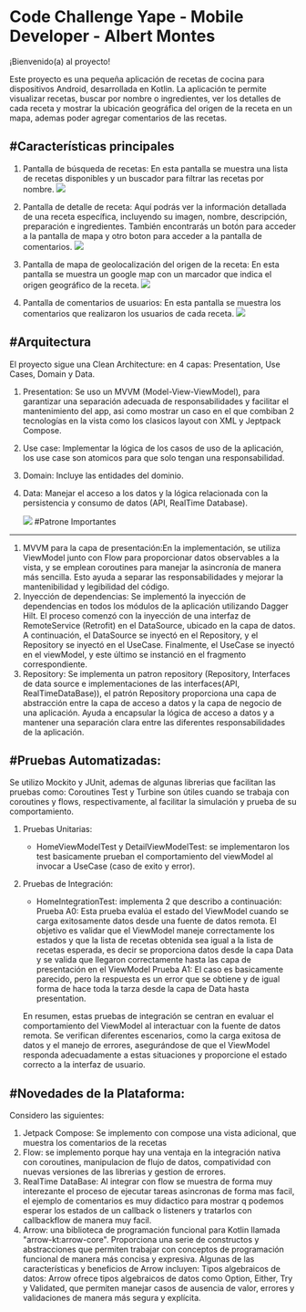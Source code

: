 
Code Challenge Yape - Mobile Developer - Albert Montes
======================================================

¡Bienvenido(a) al proyecto!

Este proyecto es una pequeña aplicación de recetas de cocina para dispositivos Android, desarrollada en Kotlin. La aplicación te permite visualizar recetas, buscar por nombre o ingredientes, ver los detalles de cada receta y mostrar la ubicación geográfica del origen de la receta en un mapa, ademas poder agregar comentarios de las recetas.



#Características principales
---------------------------
1. Pantalla de búsqueda de recetas: En esta pantalla se muestra una lista de recetas disponibles y un buscador para filtrar las recetas por nombre.
   ![](static/captura_app.jpg)

2. Pantalla de detalle de receta: Aquí podrás ver la información detallada de una receta específica, incluyendo su imagen, nombre, descripción, preparación e ingredientes. También encontrarás un botón para acceder a la pantalla de mapa y otro boton para acceder a la pantalla de comentarios.
   ![](static/captura_detalle.jpg)

3. Pantalla de mapa de geolocalización del origen de la receta: En esta pantalla se muestra un google map con un marcador que indica el origen geográfico de la receta.
   ![](static/captura_mapa.jpg)

4. Pantalla de comentarios de usuarios: En esta pantalla se muestra los comentarios que realizaron los usuarios de cada receta.
   ![](static/captura_comentario.jpg)


#Arquitectura
-----------------------

El proyecto sigue una Clean Architecture: en 4 capas: Presentation, Use Cases, Domain y Data.

1. Presentation: Se uso un MVVM (Model-View-ViewModel), para garantizar una separación adecuada de responsabilidades y facilitar el mantenimiento del app, asi como mostrar un caso en el que combiban 2 tecnologías en la vista como los clasicos layout con XML y Jeptpack Compose. 
2. Use case: Implementar la lógica de los casos de uso de la aplicación, los use case son atomicos para que solo tengan una responsabilidad.
3. Domain: Incluye las entidades del dominio.
4. Data: Manejar el acceso a los datos y la lógica relacionada con la persistencia y consumo de datos (API, RealTime Database).

   ![](static/diagrama_c_a.png)
#Patrone Importantes
---------

1. MVVM para la capa de presentación:En la implementación, se utiliza ViewModel junto con Flow para proporcionar datos observables a la vista, y se emplean coroutines para manejar la asincronía de manera más sencilla. Esto ayuda a separar las responsabilidades y mejorar la mantenibilidad y legibilidad del código.
2. Inyección de dependencias: Se implementó la inyección de dependencias en todos los módulos de la aplicación utilizando Dagger Hilt. El proceso comenzó con la inyección de una interfaz de RemoteService (Retrofit) en el DataSource, ubicado en la capa de datos. A continuación, el DataSource se inyectó en el Repository, y el Repository se inyectó en el UseCase. Finalmente, el UseCase se inyectó en el viewModel, y este último se instanció en el fragmento correspondiente.
3. Repository: Se implementa un patron repository (Repository, Interfaces de data source e implementaciones de las interfaces(API, RealTimeDataBase)), el patrón Repository proporciona una capa de abstracción entre la capa de acceso a datos y la capa de negocio de una aplicación. Ayuda a encapsular la lógica de acceso a datos y a mantener una separación clara entre las diferentes responsabilidades de la aplicación.

#Pruebas Automatizadas:
-----------------------
Se utilizo Mockito y JUnit, ademas de algunas librerias que facilitan las pruebas como:  Coroutines Test y Turbine son útiles cuando se trabaja con coroutines y flows, respectivamente, al facilitar la simulación y prueba de su comportamiento.
1. Pruebas Unitarias:
   - HomeViewModelTest y DetailViewModelTest: se implementaron los test basicamente prueban el comportamiento del viewModel al invocar a UseCase (caso de exito y error).
2. Pruebas de Integración:
   - HomeIntegrationTest: implementa 2 que describo a continuación: 
   Prueba A0: Esta prueba evalúa el estado del ViewModel cuando se carga exitosamente datos desde una fuente de datos remota. El objetivo es validar que el ViewModel maneje correctamente los estados y que la lista de recetas obtenida sea igual a la lista de recetas esperada, es decir se proporciona datos desde la capa Data y se valida que llegaron correctamente hasta las capa de presentación en el ViewModel 
   Prueba A1: El caso es basicamente parecido, pero la respuesta es un error que se obtiene y de igual forma de hace toda la tarza desde la capa de Data hasta presentation. 
   
   En resumen, estas pruebas de integración se centran en evaluar el comportamiento del ViewModel al interactuar con la fuente de datos remota. Se verifican diferentes escenarios, como la carga exitosa de datos y el manejo de errores, asegurándose de que el ViewModel responda adecuadamente a estas situaciones y proporcione el estado correcto a la interfaz de usuario.

#Novedades de la Plataforma:
----------------------------
Considero las siguientes:
1. Jetpack Compose: Se implemento con compose una vista adicional, que muestra los comentarios de la recetas
2. Flow: se implemento porque hay una ventaja en la integración nativa con coroutines, manipulacion de flujo de datos, compatividad con nuevas versiones de las librerias y gestion de errores.
3. RealTime DataBase: Al integrar con flow se muestra de forma muy interezante el proceso de ejecutar tareas asincronas de forma mas facil, el ejemplo de comentarios es muy didactico para mostrar q podemos esperar los estados de un callback o listeners y tratarlos con callbackflow de manera muy facil.
4. Arrow: una biblioteca de programación funcional para Kotlin llamada "arrow-kt:arrow-core". Proporciona una serie de constructos y abstracciones que permiten trabajar con conceptos de programación funcional de manera más concisa y expresiva. Algunas de las características y beneficios de Arrow incluyen: Tipos algebraicos de datos: Arrow ofrece tipos algebraicos de datos como Option, Either, Try y Validated, que permiten manejar casos de ausencia de valor, errores y validaciones de manera más segura y explícita.

